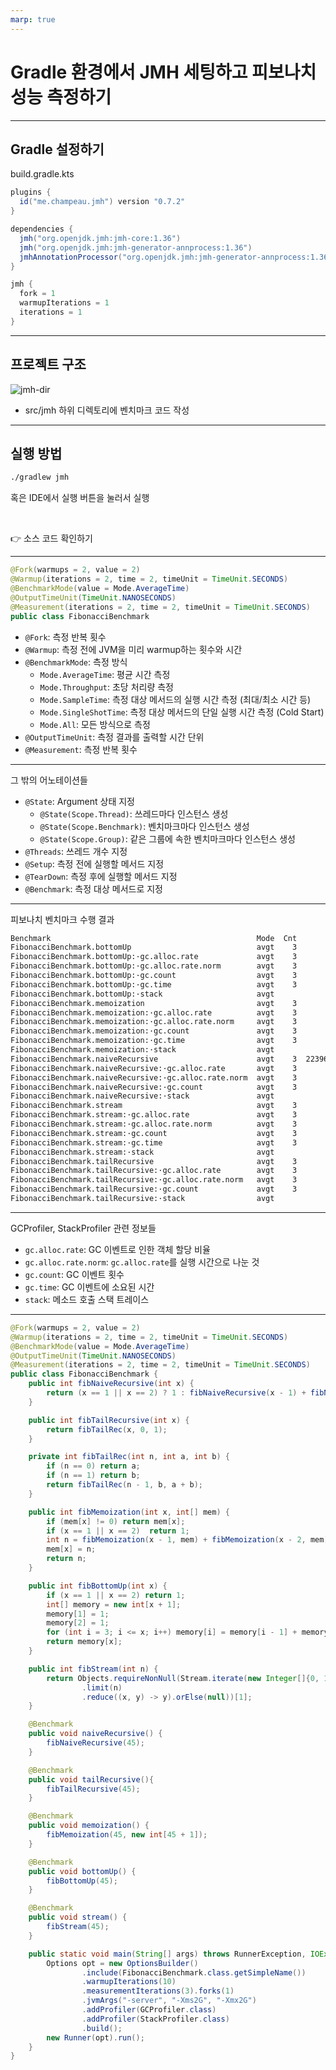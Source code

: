 ```yaml
---
marp: true
---
```


# Gradle 환경에서 JMH 세팅하고 피보나치 성능 측정하기

---

## Gradle 설정하기

build.gradle.kts

```gradle
plugins {
  id("me.champeau.jmh") version "0.7.2"
}
```

```gradle
dependencies {
  jmh("org.openjdk.jmh:jmh-core:1.36")
  jmh("org.openjdk.jmh:jmh-generator-annprocess:1.36")
  jmhAnnotationProcessor("org.openjdk.jmh:jmh-generator-annprocess:1.36")
}
```

```gradle
jmh {
  fork = 1
  warmupIterations = 1
  iterations = 1
}
```

---

## 프로젝트 구조

![jmh-dir](https://github.com/Learning-Is-Vital-In-Development/24-optimizing-java-1/assets/75058239/8df20132-aada-4946-af9d-535e4c12d0a3)

- src/jmh 하위 디렉토리에 벤치마크 코드 작성

---

## 실행 방법

```bash
./gradlew jmh
```

혹은 IDE에서 실행 버튼을 눌러서 실행

<br>

👉 소스 코드 확인하기

---

```java
@Fork(warmups = 2, value = 2)
@Warmup(iterations = 2, time = 2, timeUnit = TimeUnit.SECONDS)
@BenchmarkMode(value = Mode.AverageTime)
@OutputTimeUnit(TimeUnit.NANOSECONDS)
@Measurement(iterations = 2, time = 2, timeUnit = TimeUnit.SECONDS)
public class FibonacciBenchmark
```

- `@Fork`: 측정 반복 횟수
- `@Warmup`: 측정 전에 JVM을 미리 warmup하는 횟수와 시간
- `@BenchmarkMode`: 측정 방식
  - `Mode.AverageTime`: 평균 시간 측정
  - `Mode.Throughput`: 초당 처리량 측정
  - `Mode.SampleTime`: 측정 대상 메서드의 실행 시간 측정 (최대/최소 시간 등)
  - `Mode.SingleShotTime`: 측정 대상 메서드의 단일 실행 시간 측정 (Cold Start)
  - `Mode.All`: 모든 방식으로 측정
- `@OutputTimeUnit`: 측정 결과를 출력할 시간 단위
- `@Measurement`: 측정 반복 횟수

---

그 밖의 어노테이션들

- `@State`: Argument 상태 지정
  - `@State(Scope.Thread)`: 쓰레드마다 인스턴스 생성
  - `@State(Scope.Benchmark)`: 벤치마크마다 인스턴스 생성
  - `@State(Scope.Group)`: 같은 그룹에 속한 벤치마크마다 인스턴스 생성
- `@Threads`: 쓰레드 개수 지정
- `@Setup`: 측정 전에 실행할 메서드 지정
- `@TearDown`: 측정 후에 실행할 메서드 지정
- `@Benchmark`: 측정 대상 메서드로 지정

---

피보나치 벤치마크 수행 결과

```txt
Benchmark                                              Mode  Cnt           Score          Error   Units
FibonacciBenchmark.bottomUp                            avgt    3          50.900 ±        0.649   ns/op
FibonacciBenchmark.bottomUp:·gc.alloc.rate             avgt    3        3746.501 ±       45.707  MB/sec
FibonacciBenchmark.bottomUp:·gc.alloc.rate.norm        avgt    3         200.000 ±        0.001    B/op
FibonacciBenchmark.bottomUp:·gc.count                  avgt    3          18.000                 counts
FibonacciBenchmark.bottomUp:·gc.time                   avgt    3          17.000                     ms
FibonacciBenchmark.bottomUp:·stack                     avgt                  NaN                    ---
FibonacciBenchmark.memoization                         avgt    3          99.987 ±        2.166   ns/op
FibonacciBenchmark.memoization:·gc.alloc.rate          avgt    3        1907.262 ±       41.570  MB/sec
FibonacciBenchmark.memoization:·gc.alloc.rate.norm     avgt    3         200.000 ±        0.001    B/op
FibonacciBenchmark.memoization:·gc.count               avgt    3          10.000                 counts
FibonacciBenchmark.memoization:·gc.time                avgt    3          11.000                     ms
FibonacciBenchmark.memoization:·stack                  avgt                  NaN                    ---
FibonacciBenchmark.naiveRecursive                      avgt    3  2239616569.333 ± 42666708.402   ns/op
FibonacciBenchmark.naiveRecursive:·gc.alloc.rate       avgt    3          ≈ 10⁻⁴                 MB/sec
FibonacciBenchmark.naiveRecursive:·gc.alloc.rate.norm  avgt    3         408.000 ±        0.001    B/op
FibonacciBenchmark.naiveRecursive:·gc.count            avgt    3             ≈ 0                 counts
FibonacciBenchmark.naiveRecursive:·stack               avgt                  NaN                    ---
FibonacciBenchmark.stream                              avgt    3         634.686 ±       18.670   ns/op
FibonacciBenchmark.stream:·gc.alloc.rate               avgt    3        2872.475 ±       83.524  MB/sec
FibonacciBenchmark.stream:·gc.alloc.rate.norm          avgt    3        1912.000 ±        0.001    B/op
FibonacciBenchmark.stream:·gc.count                    avgt    3          14.000                 counts
FibonacciBenchmark.stream:·gc.time                     avgt    3          15.000                     ms
FibonacciBenchmark.stream:·stack                       avgt                  NaN                    ---
FibonacciBenchmark.tailRecursive                       avgt    3          26.291 ±        0.311   ns/op
FibonacciBenchmark.tailRecursive:·gc.alloc.rate        avgt    3          ≈ 10⁻⁴                 MB/sec
FibonacciBenchmark.tailRecursive:·gc.alloc.rate.norm   avgt    3          ≈ 10⁻⁵                   B/op
FibonacciBenchmark.tailRecursive:·gc.count             avgt    3             ≈ 0                 counts
FibonacciBenchmark.tailRecursive:·stack                avgt                  NaN                    ---
```

---

GCProfiler, StackProfiler 관련 정보들

- `gc.alloc.rate`: GC 이벤트로 인한 객체 할당 비율
- `gc.alloc.rate.norm`: `gc.alloc.rate`를 실행 시간으로 나눈 것
- `gc.count`: GC 이벤트 횟수
- `gc.time`: GC 이벤트에 소요된 시간
- `stack`: 메소드 호출 스택 트레이스

---

```java
@Fork(warmups = 2, value = 2)
@Warmup(iterations = 2, time = 2, timeUnit = TimeUnit.SECONDS)
@BenchmarkMode(value = Mode.AverageTime)
@OutputTimeUnit(TimeUnit.NANOSECONDS)
@Measurement(iterations = 2, time = 2, timeUnit = TimeUnit.SECONDS)
public class FibonacciBenchmark {
    public int fibNaiveRecursive(int x) {
        return (x == 1 || x == 2) ? 1 : fibNaiveRecursive(x - 1) + fibNaiveRecursive(x - 2);
    }

    public int fibTailRecursive(int x) {
        return fibTailRec(x, 0, 1);
    }

    private int fibTailRec(int n, int a, int b) {
        if (n == 0) return a;
        if (n == 1) return b;
        return fibTailRec(n - 1, b, a + b);
    }

    public int fibMemoization(int x, int[] mem) {
        if (mem[x] != 0) return mem[x];
        if (x == 1 || x == 2)  return 1;
        int n = fibMemoization(x - 1, mem) + fibMemoization(x - 2, mem);
        mem[x] = n;
        return n;
    }

    public int fibBottomUp(int x) {
        if (x == 1 || x == 2) return 1;
        int[] memory = new int[x + 1];
        memory[1] = 1;
        memory[2] = 1;
        for (int i = 3; i <= x; i++) memory[i] = memory[i - 1] + memory[i - 2];
        return memory[x];
    }

    public int fibStream(int n) {
        return Objects.requireNonNull(Stream.iterate(new Integer[]{0, 1}, s -> new Integer[]{s[1], s[0] + s[1]})
                .limit(n)
                .reduce((x, y) -> y).orElse(null))[1];
    }

    @Benchmark
    public void naiveRecursive() {
        fibNaiveRecursive(45);
    }

    @Benchmark
    public void tailRecursive(){
        fibTailRecursive(45);
    }

    @Benchmark
    public void memoization() {
        fibMemoization(45, new int[45 + 1]);
    }

    @Benchmark
    public void bottomUp() {
        fibBottomUp(45);
    }

    @Benchmark
    public void stream() {
        fibStream(45);
    }

    public static void main(String[] args) throws RunnerException, IOException {
        Options opt = new OptionsBuilder()
                .include(FibonacciBenchmark.class.getSimpleName())
                .warmupIterations(10)
                .measurementIterations(3).forks(1)
                .jvmArgs("-server", "-Xms2G", "-Xmx2G")
                .addProfiler(GCProfiler.class)
                .addProfiler(StackProfiler.class)
                .build();
        new Runner(opt).run();
    }
}
```
